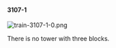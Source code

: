 #### 3107-1
![train-3107-1-0.png](https://github.com/lil-lab/nlvr/raw/master/nlvr/train/images/44/train-3107-1-0.png "train-3107-1-0.png")

There is no tower with three blocks.